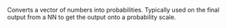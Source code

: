 Converts a vector of numbers into probabilities. Typically used on the final output from a NN to get the output onto a probability scale.